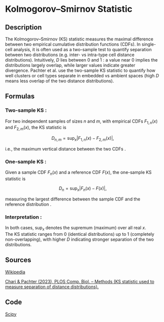 # Kolmogorov–Smirnov Statistic

## Description 

The Kolmogorov–Smirnov (KS) statistic measures the maximal difference between two empirical cumulative distribution functions (CDFs). 
In single-cell analysis, it is often used as a two-sample test to quantify separation between two distributions (e.g. inter- vs intra-type cell distance distributions). 
Intuitively, $D$ lies between 0 and 1 : a value near 0 implies the distributions largely overlap, while larger values indicate greater divergence. 
Pachter et al. use the two-sample KS statistic to quantify how well clusters or cell types separate in embedded vs ambient spaces (high $D$ means less overlap of the two distance distributions).


## Formulas 

### **Two-sample KS** : 

For two independent samples of sizes $n$ and $m$, with empirical CDFs $F_{1,n}(x)$ and $F_{2,m}(x)$, the KS statistic is  
 
$$
D_{n,m} = \sup_x \left|F_{1,n}(x) - F_{2,m}(x)\right|,
$$  
  
i.e., the maximum vertical distance between the two CDFs .  

### **One-sample KS** : 

Given a sample CDF $F_n(x)$ and a reference CDF $F(x)$, the one-sample KS statistic is  

$$
D_n = \sup_x \left|F_n(x) - F(x)\right|,
$$  

measuring the largest difference between the sample CDF and the reference distribution .  

### **Interpretation** : 

In both cases, $\sup_x$ denotes the supremum (maximum) over all real $x$.  
The KS statistic ranges from 0 (identical distributions) up to 1 (completely non-overlapping), with higher $D$ indicating stronger separation of the two distributions.

## Sources 

[Wikipedia](https://en.wikipedia.org/wiki/Kolmogorov%E2%80%93Smirnov_test#:~:text=The%20Kolmogorov%E2%80%93Smirnov%20statistic%20quantifies,distribution%20functions%20of%20two%20samples.)

[Chari & Pachter (2023), PLOS Comp. Biol. – Methods (KS statistic used to measure separation of distance distributions).](10.1371/journal.pcbi.1011288)


## Code 

[Scipy](https://docs.scipy.org/doc/scipy/reference/generated/scipy.stats.kstest.html)
